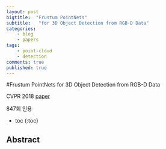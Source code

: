 ```yaml
---
layout: post
bigtitle:  "Frustum PointNets"
subtitle:   "for 3D Object Detection from RGB-D Data"
categories:
    - blog
    - papers
tags:
    - point-cloud
    - detection
comments: true
published: true
---
```




#Frustum PointNets for 3D Object Detection from RGB-D Data

CVPR 2018 [paper](https://openaccess.thecvf.com/content_cvpr_2018/papers/Qi_Frustum_PointNets_for_CVPR_2018_paper.pdf)

847회 인용

* toc
{:toc}

## Abstract
